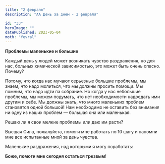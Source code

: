 ```yaml
---
title: "2 февраля"
description: "АА День за днем - 2 февраля"

id: "33"
heroImage: ""
datePublished: 2023-05-04
moth: "fevral"
---
```


**Проблемы маленькие и большие**

Каждый день у людей может возникать чувство раздражения, но для нас, больных
химической зависимостью, это может быть очень опасно. Почему?

Потому, что когда нас мучают серьезные большие проблемы, мы знаем, что надо
молиться, что мы должны просить помощи. Мы помним, что надо идти па собрание.
Но когда у нас небольшие проблемы, мы можем подумать, что нет необходимости
надоедать ими другим и себе. Мы должны знать, что много маленьких проблем
становятся одной большой! Нам необходимо не оставить без внимания ни одну из
наших проблем — большая она или маленькая.

Решаю ли я свои мелкие проблемы или даю им расти?

Высшая Сила, пожалуйста, помоги мне работать по 10 шагу и напомни мне все
испытанные мной за день чувства.

Маленькие раздражения, над которыми я могу поработать:

**Боже, помоги мне сегодня остаться трезвым!**
